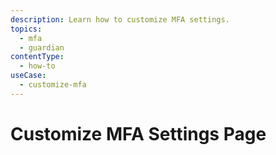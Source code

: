 ```yaml
---
description: Learn how to customize MFA settings.
topics:
  - mfa
  - guardian
contentType:
  - how-to
useCase:
  - customize-mfa
---
```

# Customize MFA Settings Page


